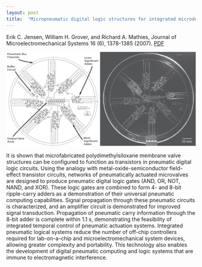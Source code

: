```yaml
---
layout: post
title:  "Micropneumatic digital logic structures for integrated microdevice computation and control"
---
```


Erik C. Jensen, William H. Grover, and Richard A. Mathies, Journal of Microelectromechanical Systems 16 (6), 1378-1385 (2007).  [PDF](/assets/pneumatic-logic.pdf)

<img src="/assets/pneumatic-logic.png">

It is shown that microfabricated polydimethylsiloxane membrane valve structures can be configured to function as transistors in pneumatic digital logic circuits. Using the analogy with metal-oxide-semiconductor field-effect transistor circuits, networks of pneumatically actuated microvalves are designed to produce pneumatic digital logic gates (AND, OR, NOT, NAND, and XOR). These logic gates are combined to form 4- and 8-bit ripple-carry adders as a demonstration of their universal pneumatic computing capabilities. Signal propagation through these pneumatic circuits is characterized, and an amplifier circuit is demonstrated for improved signal transduction. Propagation of pneumatic carry information through the 8-bit adder is complete within 1.1 s, demonstrating the feasibility of integrated temporal control of pneumatic actuation systems. Integrated pneumatic logical systems reduce the number of off-chip controllers required for lab-on-a-chip and microelectromechanical system devices, allowing greater complexity and portability. This technology also enables the development of digital pneumatic computing and logic systems that are immune to electromagnetic interference.
